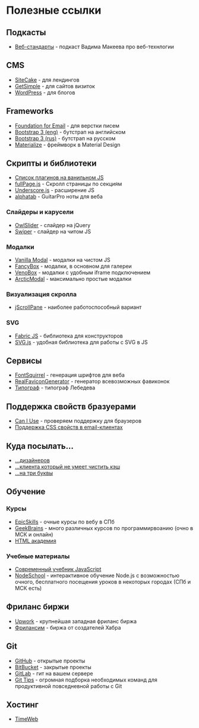 # Полезные ссылки

## Подкасты
* [Веб-стандарты](https://soundcloud.com/web-standards) - подкаст Вадима Макеева про веб-технлогии

## CMS
* [SiteCake](http://sitecake.com/) - для лендингов
* [GetSimple](http://get-simple.info/) - для сайтов визиток
* [WordPress](https://ru.wordpress.org/) - для блогов

## Frameworks
* [Foundation for Email](http://foundation.zurb.com/emails/email-templates.html) - для верстки писем
* [Bootstrap 3 (eng)](http://getbootstrap.com/) - бутстрап на английском
* [Bootstrap 3 (rus)](http://bootstrap-3.ru/) - бутстрап на русском
* [Materialize](http://materializecss.com/) - фреймворк в Material Design

## Скрипты и библиотеки
* [Список плагинов на ванильном JS](http://www.vanillalist.com/)
* [fullPage.js](https://github.com/alvarotrigo/fullPage.js/) - Скролл страницы по секциям
* [Underscore.js](http://underscorejs.org) - расширение JS
* [alphatab](https://www.alphatab.net/) - GuitarPro ноты для веба

### Слайдеры и карусели
* [OwlSlider](https://owlcarousel2.github.io/OwlCarousel2/) - слайдер на jQuery
* [Swiper](http://idangero.us/swiper) - слайдер на читом JS

### Модалки
* [Vanilla Modal](https://github.com/thephuse/vanilla-modal) - модалки на чистом JS
* [FancyBox](http://fancyapps.com/fancybox/) - модалки, в основном для галереи
* [VenoBox](http://lab.veno.it/venobox/) - модалки с удобным iframe подключением
* [ArcticModal](http://arcticlab.ru/arcticmodal/) - максимально простые модалки

### Визуализация скролла
* [jScrollPane](http://jscrollpane.kelvinluck.com/) - наиболее работоспособный вариант

### SVG
* [Fabric JS](http://fabricjs.com/) - библиотека для конструкторов
* [SVG.js](http://svgjs.com/) - удобная библиотека для работы с SVG в JS

## Сервисы
* [FontSquirrel](https://www.fontsquirrel.com/tools/webfont-generator) - генерация шрифтов для веба
* [RealFaviconGenerator](http://realfavicongenerator.net/) - генератор всевозможных фавиконок
* [Типограф](http://www.artlebedev.ru/tools/typograf/) - типограф Лебедева

## Поддержка свойств бразуерами
* [Can I Use](http://caniuse.com/) - проверяем поддержку для браузеров
* [Поддержка CSS свойств в email-клиентах](https://www.campaignmonitor.com/css/)

## Куда посылать...
* [...дизайнеров](http://i-love-psd.ru/)
* [...клиента который не умеет чистить кэш](http://clearyourcache.info/)
* [...на три буквы](http://natribu.org/)

## Обучение

### Курсы
* [EpicSkills](http://epixx.ru/) - очные курсы по вебу в СПб
* [GeekBrains](https://geekbrains.ru/) - много различных курсов по программирвоанию (очно в МСК и онлайн)
* [HTML академия](https://htmlacademy.ru/courses)

### Учебные материалы
* [Современный учебник JavaScript](https://learn.javascript.ru/)
* [NodeSchool](https://nodeschool.io/ru/) - интерактивное обучение Node.js с возможностью очного, бесплатного посещения уроков в некоторых городах (СПб и МСК есть)

## Фриланс биржи
* [Upwork](https://www.upwork.com) - крупнейшая западная фриланс биржа
* [Фрилансим](https://freelansim.ru) - биржа от создателей Хабра

## Git
* [GitHub](https://github.com) - открытые проекты
* [BitBucket](https://bitbucket.org/) - закрытые проекты
* [GitLab](https://about.gitlab.com/) - гит на вашем сервере
* [Git Tips](https://github.com/Imangazaliev/git-tips) - огромная подборка необходимых команд для продуктивной повседневной работы с Git

## Хостинг
* [TimeWeb](http://timeweb.com/ru/)
